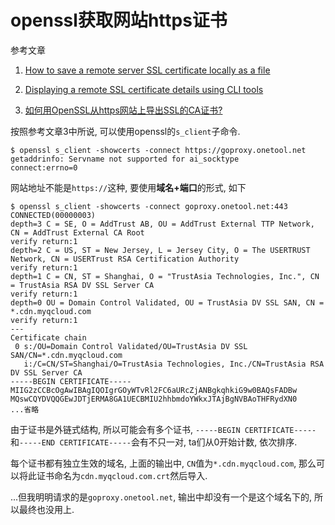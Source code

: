 # openssl获取网站https证书

参考文章

1. [How to save a remote server SSL certificate locally as a file](https://superuser.com/questions/97201/how-to-save-a-remote-server-ssl-certificate-locally-as-a-file)

2. [Displaying a remote SSL certificate details using CLI tools](https://serverfault.com/questions/661978/displaying-a-remote-ssl-certificate-details-using-cli-tools)

3. [如何用OpenSSL从https网站上导出SSL的CA证书?](https://blog.csdn.net/iteye_4639/article/details/82579715)

按照参考文章3中所说, 可以使用openssl的`s_client`子命令.

```
$ openssl s_client -showcerts -connect https://goproxy.onetool.net
getaddrinfo: Servname not supported for ai_socktype
connect:errno=0
```

网站地址不能是`https://`这种, 要使用**域名+端口**的形式, 如下

```
$ openssl s_client -showcerts -connect goproxy.onetool.net:443
CONNECTED(00000003)
depth=3 C = SE, O = AddTrust AB, OU = AddTrust External TTP Network, CN = AddTrust External CA Root
verify return:1
depth=2 C = US, ST = New Jersey, L = Jersey City, O = The USERTRUST Network, CN = USERTrust RSA Certification Authority
verify return:1
depth=1 C = CN, ST = Shanghai, O = "TrustAsia Technologies, Inc.", CN = TrustAsia RSA DV SSL Server CA
verify return:1
depth=0 OU = Domain Control Validated, OU = TrustAsia DV SSL SAN, CN = *.cdn.myqcloud.com
verify return:1
---
Certificate chain
 0 s:/OU=Domain Control Validated/OU=TrustAsia DV SSL SAN/CN=*.cdn.myqcloud.com
   i:/C=CN/ST=Shanghai/O=TrustAsia Technologies, Inc./CN=TrustAsia RSA DV SSL Server CA
-----BEGIN CERTIFICATE-----
MIIG2zCCBcOgAwIBAgIQOIgrGOyWTvRl2FC6aURcZjANBgkqhkiG9w0BAQsFADBw
MQswCQYDVQQGEwJDTjERMA8GA1UECBMIU2hhbmdoYWkxJTAjBgNVBAoTHFRydXN0
...省略
```

由于证书是外链式结构, 所以可能会有多个证书, `-----BEGIN CERTIFICATE-----`和`-----END CERTIFICATE-----`会有不只一对, ta们从0开始计数, 依次排序.

每个证书都有独立生效的域名, 上面的输出中, `CN`值为`*.cdn.myqcloud.com`, 那么可以将此证书命名为`cdn.myqcloud.com.crt`然后导入.

...但我明明请求的是`goproxy.onetool.net`, 输出中却没有一个是这个域名下的, 所以最终也没用上.

